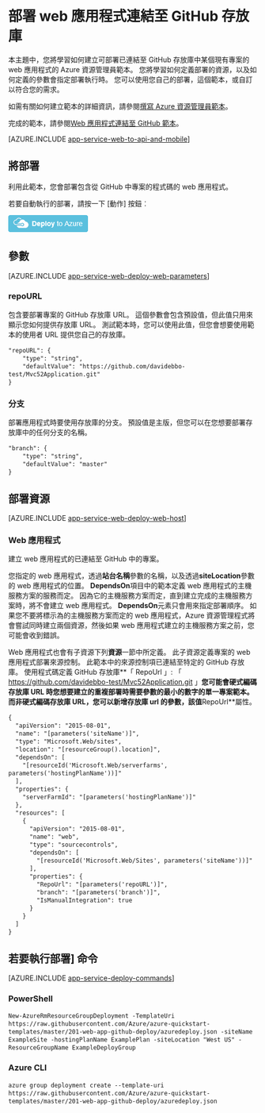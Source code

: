 <properties 
    pageTitle="部署 web 應用程式的已連結至 GitHub 存放庫" 
    description="若要部署包含從 GitHub 存放庫專案的 web 應用程式使用 Azure 資源管理員範本。" 
    services="app-service" 
    documentationCenter="" 
    authors="cephalin" 
    manager="wpickett" 
    editor=""/>

<tags 
    ms.service="app-service" 
    ms.workload="na" 
    ms.tgt_pltfrm="na" 
    ms.devlang="na" 
    ms.topic="article" 
    ms.date="04/27/2016" 
    ms.author="cephalin"/>

# <a name="deploy-a-web-app-linked-to-a-github-repository"></a>部署 web 應用程式連結至 GitHub 存放庫

本主題中，您將學習如何建立可部署已連結至 GitHub 存放庫中某個現有專案的 web 應用程式的 Azure 資源管理員範本。 您將學習如何定義部署的資源，以及如何定義的參數會指定部署執行時。 您可以使用您自己的部署，這個範本，或自訂以符合您的需求。

如需有關如何建立範本的詳細資訊，請參閱[撰寫 Azure 資源管理員範本](../resource-group-authoring-templates.md)。

完成的範本，請參閱[Web 應用程式連結至 GitHub 範本](https://github.com/Azure/azure-quickstart-templates/blob/master/201-web-app-github-deploy/azuredeploy.json)。

[AZURE.INCLUDE [app-service-web-to-api-and-mobile](../../includes/app-service-web-to-api-and-mobile.md)] 

## <a name="what-you-will-deploy"></a>將部署

利用此範本，您會部署包含從 GitHub 中專案的程式碼的 web 應用程式。

若要自動執行的部署，請按一下 [動作] 按鈕︰

[![部署至 Azure](./media/app-service-web-arm-from-github-provision/deploybutton.png)](https://portal.azure.com/#create/Microsoft.Template/uri/https%3A%2F%2Fraw.githubusercontent.com%2FAzure%2Fazure-quickstart-templates%2Fmaster%2F201-web-app-github-deploy%2Fazuredeploy.json)

## <a name="parameters"></a>參數

[AZURE.INCLUDE [app-service-web-deploy-web-parameters](../../includes/app-service-web-deploy-web-parameters.md)]

### <a name="repourl"></a>repoURL

包含要部署專案的 GitHub 存放庫 URL。 這個參數會包含預設值，但此值只用來顯示您如何提供存放庫 URL。 測試範本時，您可以使用此值，但您會想要使用範本的使用者 URL 提供您自己的存放庫。

    "repoURL": {
        "type": "string",
        "defaultValue": "https://github.com/davidebbo-test/Mvc52Application.git"
    }

### <a name="branch"></a>分支

部署應用程式時要使用存放庫的分支。 預設值是主版，但您可以在您想要部署存放庫中的任何分支的名稱。

    "branch": {
        "type": "string",
        "defaultValue": "master"
    }
    
## <a name="resources-to-deploy"></a>部署資源

[AZURE.INCLUDE [app-service-web-deploy-web-host](../../includes/app-service-web-deploy-web-host.md)]

### <a name="web-app"></a>Web 應用程式

建立 web 應用程式的已連結至 GitHub 中的專案。 

您指定的 web 應用程式，透過**站台名稱**參數的名稱，以及透過**siteLocation**參數的 web 應用程式的位置。 **DependsOn**項目中的範本定義 web 應用程式的主機服務方案的服務而定。 因為它的主機服務方案而定，直到建立完成的主機服務方案時，將不會建立 web 應用程式。 **DependsOn**元素只會用來指定部署順序。 如果您不要將標示為的主機服務方案而定的 web 應用程式，Azure 資源管理程式將會嘗試同時建立兩個資源，然後如果 web 應用程式建立的主機服務方案之前，您可能會收到錯誤。

Web 應用程式也會有子資源下列**資源**一節中所定義。 此子資源定義專案的 web 應用程式部署來源控制。 此範本中的來源控制項已連結至特定的 GitHub 存放庫。 使用程式碼定義 GitHub 存放庫**「 RepoUrl 」: 「 https://github.com/davidebbo-test/Mvc52Application.git 」**您可能會硬式編碼存放庫 URL 時您想要建立的重複部署時需要參數的最小的數字的單一專案範本。
而非硬式編碼存放庫 URL，您可以新增存放庫 url 的參數，該值**RepoUrl**屬性。

    {
      "apiVersion": "2015-08-01",
      "name": "[parameters('siteName')]",
      "type": "Microsoft.Web/sites",
      "location": "[resourceGroup().location]",
      "dependsOn": [
        "[resourceId('Microsoft.Web/serverfarms', parameters('hostingPlanName'))]"
      ],
      "properties": {
        "serverFarmId": "[parameters('hostingPlanName')]"
      },
      "resources": [
        {
          "apiVersion": "2015-08-01",
          "name": "web",
          "type": "sourcecontrols",
          "dependsOn": [
            "[resourceId('Microsoft.Web/Sites', parameters('siteName'))]"
          ],
          "properties": {
            "RepoUrl": "[parameters('repoURL')]",
            "branch": "[parameters('branch')]",
            "IsManualIntegration": true
          }
        }
      ]
    }

## <a name="commands-to-run-deployment"></a>若要執行部署] 命令

[AZURE.INCLUDE [app-service-deploy-commands](../../includes/app-service-deploy-commands.md)]

### <a name="powershell"></a>PowerShell

    New-AzureRmResourceGroupDeployment -TemplateUri https://raw.githubusercontent.com/Azure/azure-quickstart-templates/master/201-web-app-github-deploy/azuredeploy.json -siteName ExampleSite -hostingPlanName ExamplePlan -siteLocation "West US" -ResourceGroupName ExampleDeployGroup

### <a name="azure-cli"></a>Azure CLI

    azure group deployment create --template-uri https://raw.githubusercontent.com/Azure/azure-quickstart-templates/master/201-web-app-github-deploy/azuredeploy.json


 
